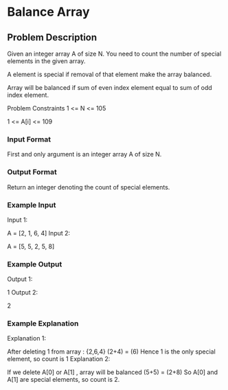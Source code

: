 # Balance Array

## Problem Description

Given an integer array A of size N. You need to count the number of special elements in the given array.

A element is special if removal of that element make the array balanced.

Array will be balanced if sum of even index element equal to sum of odd index element.

Problem Constraints
1 <= N <= 105

1 <= A[i] <= 109

### Input Format
First and only argument is an integer array A of size N.

### Output Format
Return an integer denoting the count of special elements.

### Example Input
Input 1:

 A = [2, 1, 6, 4]
Input 2:

 A = [5, 5, 2, 5, 8]

### Example Output
Output 1:

 1
Output 2:

 2

### Example Explanation
Explanation 1:

 After deleting 1 from array : {2,6,4}
    (2+4) = (6)
 Hence 1 is the only special element, so count is 1
Explanation 2:

 If we delete A[0] or A[1] , array will be balanced
    (5+5) = (2+8)
 So A[0] and A[1] are special elements, so count is 2.